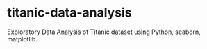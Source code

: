 # titanic-data-analysis
Exploratory Data Analysis of Titanic dataset using Python, seaborn, matplotlib.
